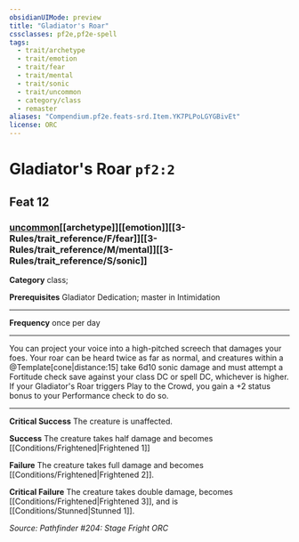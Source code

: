 ```yaml
---
obsidianUIMode: preview
title: "Gladiator's Roar"
cssclasses: pf2e,pf2e-spell
tags:
  - trait/archetype
  - trait/emotion
  - trait/fear
  - trait/mental
  - trait/sonic
  - trait/uncommon
  - category/class
  - remaster
aliases: "Compendium.pf2e.feats-srd.Item.YK7PLPoLGYGBivEt"
license: ORC
---
```

# Gladiator's Roar `pf2:2`
## Feat 12
### [uncommon](uncommon "Uncommon Rarity Trait")[[archetype]][[emotion]][[3-Rules/trait_reference/F/fear]][[3-Rules/trait_reference/M/mental]][[3-Rules/trait_reference/S/sonic]]

**Category** class; 



**Prerequisites** Gladiator Dedication; master in Intimidation
* * *
**Frequency** once per day

* * *

You can project your voice into a high-pitched screech that damages your foes. Your roar can be heard twice as far as normal, and creatures within a @Template\[cone|distance:15\] take 6d10 sonic damage and must attempt a Fortitude check save against your class DC or spell DC, whichever is higher. If your Gladiator's Roar triggers Play to the Crowd, you gain a +2 status bonus to your Performance check to do so.

* * *

**Critical Success** The creature is unaffected.

**Success** The creature takes half damage and becomes [[Conditions/Frightened|Frightened 1]]

**Failure** The creature takes full damage and becomes [[Conditions/Frightened|Frightened 2]].

**Critical Failure** The creature takes double damage, becomes [[Conditions/Frightened|Frightened 3]], and is [[Conditions/Stunned|Stunned 1]].

*Source: Pathfinder #204: Stage Fright*
*ORC*